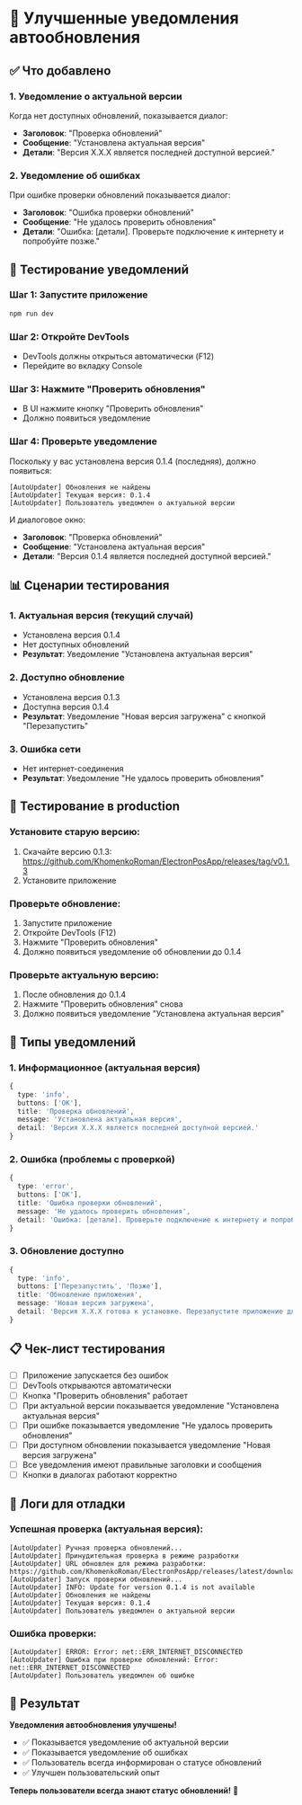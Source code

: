 # 🔔 Улучшенные уведомления автообновления

## ✅ Что добавлено

### 1. **Уведомление о актуальной версии**
Когда нет доступных обновлений, показывается диалог:
- **Заголовок**: "Проверка обновлений"
- **Сообщение**: "Установлена актуальная версия"
- **Детали**: "Версия X.X.X является последней доступной версией."

### 2. **Уведомление об ошибках**
При ошибке проверки обновлений показывается диалог:
- **Заголовок**: "Ошибка проверки обновлений"
- **Сообщение**: "Не удалось проверить обновления"
- **Детали**: "Ошибка: [детали]. Проверьте подключение к интернету и попробуйте позже."

## 🧪 Тестирование уведомлений

### Шаг 1: Запустите приложение
```bash
npm run dev
```

### Шаг 2: Откройте DevTools
- DevTools должны открыться автоматически (F12)
- Перейдите во вкладку Console

### Шаг 3: Нажмите "Проверить обновления"
- В UI нажмите кнопку "Проверить обновления"
- Должно появиться уведомление

### Шаг 4: Проверьте уведомление
Поскольку у вас установлена версия 0.1.4 (последняя), должно появиться:
```
[AutoUpdater] Обновления не найдены
[AutoUpdater] Текущая версия: 0.1.4
[AutoUpdater] Пользователь уведомлен о актуальной версии
```

И диалоговое окно:
- **Заголовок**: "Проверка обновлений"
- **Сообщение**: "Установлена актуальная версия"
- **Детали**: "Версия 0.1.4 является последней доступной версией."

## 📊 Сценарии тестирования

### 1. **Актуальная версия (текущий случай)**
- Установлена версия 0.1.4
- Нет доступных обновлений
- **Результат**: Уведомление "Установлена актуальная версия"

### 2. **Доступно обновление**
- Установлена версия 0.1.3
- Доступна версия 0.1.4
- **Результат**: Уведомление "Новая версия загружена" с кнопкой "Перезапустить"

### 3. **Ошибка сети**
- Нет интернет-соединения
- **Результат**: Уведомление "Не удалось проверить обновления"

## 🚀 Тестирование в production

### Установите старую версию:
1. Скачайте версию 0.1.3: https://github.com/KhomenkoRoman/ElectronPosApp/releases/tag/v0.1.3
2. Установите приложение

### Проверьте обновление:
1. Запустите приложение
2. Откройте DevTools (F12)
3. Нажмите "Проверить обновления"
4. Должно появиться уведомление об обновлении до 0.1.4

### Проверьте актуальную версию:
1. После обновления до 0.1.4
2. Нажмите "Проверить обновления" снова
3. Должно появиться уведомление "Установлена актуальная версия"

## 🎯 Типы уведомлений

### 1. **Информационное (актуальная версия)**
```typescript
{
  type: 'info',
  buttons: ['OK'],
  title: 'Проверка обновлений',
  message: 'Установлена актуальная версия',
  detail: 'Версия X.X.X является последней доступной версией.'
}
```

### 2. **Ошибка (проблемы с проверкой)**
```typescript
{
  type: 'error',
  buttons: ['OK'],
  title: 'Ошибка проверки обновлений',
  message: 'Не удалось проверить обновления',
  detail: 'Ошибка: [детали]. Проверьте подключение к интернету и попробуйте позже.'
}
```

### 3. **Обновление доступно**
```typescript
{
  type: 'info',
  buttons: ['Перезапустить', 'Позже'],
  title: 'Обновление приложения',
  message: 'Новая версия загружена',
  detail: 'Версия X.X.X готова к установке. Перезапустите приложение для применения обновлений.'
}
```

## 📋 Чек-лист тестирования

- [ ] Приложение запускается без ошибок
- [ ] DevTools открываются автоматически
- [ ] Кнопка "Проверить обновления" работает
- [ ] При актуальной версии показывается уведомление "Установлена актуальная версия"
- [ ] При ошибке показывается уведомление "Не удалось проверить обновления"
- [ ] При доступном обновлении показывается уведомление "Новая версия загружена"
- [ ] Все уведомления имеют правильные заголовки и сообщения
- [ ] Кнопки в диалогах работают корректно

## 🔧 Логи для отладки

### Успешная проверка (актуальная версия):
```
[AutoUpdater] Ручная проверка обновлений...
[AutoUpdater] Принудительная проверка в режиме разработки
[AutoUpdater] URL обновлен для режима разработки: https://github.com/KhomenkoRoman/ElectronPosApp/releases/latest/download/
[AutoUpdater] Запуск проверки обновлений...
[AutoUpdater] INFO: Update for version 0.1.4 is not available
[AutoUpdater] Обновления не найдены
[AutoUpdater] Текущая версия: 0.1.4
[AutoUpdater] Пользователь уведомлен о актуальной версии
```

### Ошибка проверки:
```
[AutoUpdater] ERROR: Error: net::ERR_INTERNET_DISCONNECTED
[AutoUpdater] Ошибка при проверке обновлений: Error: net::ERR_INTERNET_DISCONNECTED
[AutoUpdater] Пользователь уведомлен об ошибке
```

## 🎉 Результат

**Уведомления автообновления улучшены!**

- ✅ Показывается уведомление об актуальной версии
- ✅ Показывается уведомление об ошибках
- ✅ Пользователь всегда информирован о статусе обновлений
- ✅ Улучшен пользовательский опыт

**Теперь пользователи всегда знают статус обновлений!** 🎉
